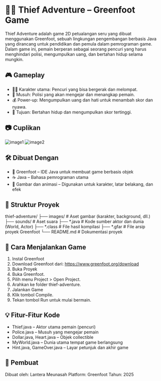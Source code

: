 # 🕵️‍♂️ Thief Adventure – Greenfoot Game
Thief Adventure adalah game 2D petualangan seru yang dibuat menggunakan Greenfoot, sebuah lingkungan pengembangan berbasis Java yang dirancang untuk pendidikan dan pemula dalam pemrograman game. Dalam game ini, pemain berperan sebagai seorang pencuri yang harus menghindari polisi, mengumpulkan uang, dan bertahan hidup selama mungkin.

## 🎮 Gameplay
- 🏃‍♂️ Karakter utama: Pencuri yang bisa bergerak dan melompat.
- 🚓 Musuh: Polisi yang akan mengejar dan menangkap pemain.
- 💰 Power-up: Mengumpulkan uang dan hati untuk menambah skor dan nyawa.
- 🎯 Tujuan: Bertahan hidup dan mengumpulkan skor tertinggi.

## 📷 Cuplikan
![image1](img/image1.png)
![image2](img/image2.png)

## 🛠️ Dibuat Dengan
- 🧰 Greenfoot – IDE Java untuk membuat game berbasis objek
- ☕ Java – Bahasa pemrograman utama
- 🎨 Gambar dan animasi – Digunakan untuk karakter, latar belakang, dan efek

## 📁 Struktur Proyek
thief-adventure/
├── images/               # Aset gambar (karakter, background, dll.)
├── sounds/               # Aset suara
├── *.java                # Kode sumber aktor dan dunia (World, Actor)
├── *.class               # File hasil kompilasi
├── *.gfar                # File arsip proyek Greenfoot
└── README.md             # Dokumentasi proyek

## 🚀 Cara Menjalankan Game
1. Instal Greenfoot
2. Download Greenfoot dari: https://www.greenfoot.org/download
3. Buka Proyek
4. Buka Greenfoot.
5. Pilih menu Project > Open Project.
6. Arahkan ke folder thief-adventure.
7. Jalankan Game
8. Klik tombol Compile.
9. Tekan tombol Run untuk mulai bermain.

## 💡 Fitur-Fitur Kode
- Thief.java – Aktor utama pemain (pencuri)
- Police.java – Musuh yang mengejar pemain
- Dollar.java, Heart.java – Objek collectible
- MyWorld.java – Dunia utama tempat game berlangsung
- Hint.java, GameOver.java – Layar petunjuk dan akhir game

## 👥 Pembuat
Dibuat oleh: Lantera Meunasah
Platform: Greenfoot
Tahun: 2025

